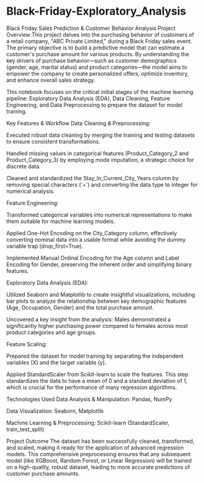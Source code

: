 # Black-Friday-Exploratory_Analysis
Black Friday Sales Prediction & Customer Behavior Analysis
Project Overview
This project delves into the purchasing behavior of customers of a retail company, "ABC Private Limited," during a Black Friday sales event. The primary objective is to build a predictive model that can estimate a customer's purchase amount for various products. By understanding the key drivers of purchase behavior—such as customer demographics (gender, age, marital status) and product categories—the model aims to empower the company to create personalized offers, optimize inventory, and enhance overall sales strategy.

This notebook focuses on the critical initial stages of the machine learning pipeline: Exploratory Data Analysis (EDA), Data Cleaning, Feature Engineering, and Data Preprocessing to prepare the dataset for model training.

Key Features & Workflow
Data Cleaning & Preprocessing:

Executed robust data cleaning by merging the training and testing datasets to ensure consistent transformations.

Handled missing values in categorical features (Product_Category_2 and Product_Category_3) by employing mode imputation, a strategic choice for discrete data.

Cleaned and standardized the Stay_In_Current_City_Years column by removing special characters ('+') and converting the data type to integer for numerical analysis.

Feature Engineering:

Transformed categorical variables into numerical representations to make them suitable for machine learning models.

Applied One-Hot Encoding on the City_Category column, effectively converting nominal data into a usable format while avoiding the dummy variable trap (drop_first=True).

Implemented Manual Ordinal Encoding for the Age column and Label Encoding for Gender, preserving the inherent order and simplifying binary features.

Exploratory Data Analysis (EDA):

Utilized Seaborn and Matplotlib to create insightful visualizations, including bar plots to analyze the relationship between key demographic features (Age, Occupation, Gender) and the total purchase amount.

Uncovered a key insight from the analysis: Males demonstrated a significantly higher purchasing power compared to females across most product categories and age groups.

Feature Scaling:

Prepared the dataset for model training by separating the independent variables (X) and the target variable (y).

Applied StandardScaler from Scikit-learn to scale the features. This step standardizes the data to have a mean of 0 and a standard deviation of 1, which is crucial for the performance of many regression algorithms.

Technologies Used
Data Analysis & Manipulation: Pandas, NumPy

Data Visualization: Seaborn, Matplotlib

Machine Learning & Preprocessing: Scikit-learn (StandardScaler, train_test_split)

Project Outcome
The dataset has been successfully cleaned, transformed, and scaled, making it ready for the application of advanced regression models. This comprehensive preprocessing ensures that any subsequent model (like XGBoost, Random Forest, or Linear Regression) will be trained on a high-quality, robust dataset, leading to more accurate predictions of customer purchase amounts.
